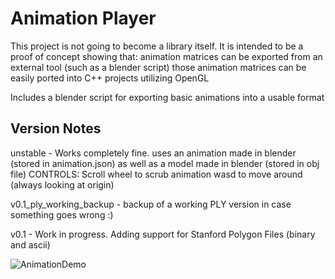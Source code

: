 # Animation Player
This project is not going to become a library itself. It is intended to be a proof of concept showing that:
	animation matrices can be exported from an external tool (such as a blender script)
	those animation matrices can be easily ported into C++ projects utilizing OpenGL
	
Includes a blender script for exporting basic animations into a usable format



## Version Notes
unstable - Works completely fine. uses an animation made in blender (stored in animation.json) as well as a model made in blender (stored in obj file)
	CONTROLS: Scroll wheel to scrub animation
			wasd to move around (always looking at origin)

v0.1_ply_working_backup - backup of a working PLY version in case something goes wrong :)

v0.1 - Work in progress. Adding support for Stanford Polygon Files (binary and ascii)

![AnimationDemo](https://user-images.githubusercontent.com/30155130/154782715-0930a4f1-d65b-4e89-aeff-eb3916943982.gif)
